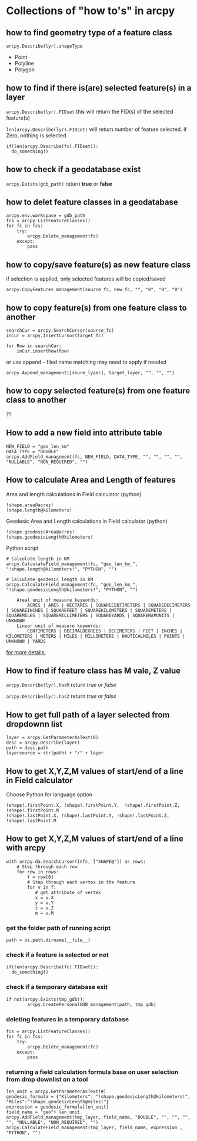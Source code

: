 # Collections of "how to's" in arcpy

## how to find geometry type of a feature class
```arcpy.Describe(lyr).shapeType```
 - Point
 - Polyline
 - Polygon

## how to find if there is(are) selected feature(s) in a layer
```arcpy.Describe(lyr).FIDset``` this will return the FID(s) of the selected feature(s)

```len(arcpy.Describe(lyr).FIDset)``` will return number of feature selected. if Zero, nothing is selected

```
if(len(arcpy.Describe(fc).FIDset)):
  do_something()
```

## how to check if a geodatabase exist
```arcpy.Exists(gdb_path)``` return __true__ or __false__

## how to delet feature classes in a geodatabase
```
arcpy.env.workspace = gdb_path
fcs = arcpy.ListFeatureClasses()
for fc in fcs:
    try:
        arcpy.Delete_management(fc)
    except:
        pass
```

## how to copy/save feature(s) as new feature class
if selection is applied, only selected features will be copied/saved
```
arcpy.CopyFeatures_management(source_fc, new_fc, "", "0", "0", "0")
```

## how to copy feature(s) from one feature class to another
```
searchCur = arcpy.SearchCursor(source_fc)
inCur = arcpy.InsertCursor(target_fc)

for Row in searchCur:
    inCur.insertRow(Row)
```
or use append - filed name matching may need to apply if needed
```
arcpy.Append_management([soure_lyaer], target_layer, "", "", "")
```
## how to copy selected feature(s) from one feature class to another
??
## How to add a new field into attribute table
```
NEW_FIELD = "geo_len_km"
DATA_TYPE = "DOUBLE"
arcpy.AddField_management(fc, NEW_FIELD, DATA_TYPE, "", "", "", "", "NULLABLE", "NON_REQUIRED", "")
```

## How to calculate Area and Length of features

Area and length calculations in Field calculator (python)  
```
!shape.area@acres!
!shape.length@kilometers!
```

Geodesic Area and Length calculations in Field calculator (python)
```
!shape.geodesicArea@acres!
!shape.geodesicLength@kilometers!
```

Python script
```
# Calculate length in KM
arcpy.CalculateField_management(fc, "geo_len_km_", "!shape.length@kilometers!", "PYTHON", "")

# Calculate geodesic length in KM
arcpy.CalculateField_management(fc, "geo_len_km_", "!shape.geodesicLength@kilometers!", "PYTHON", "")
```
```
    Areal unit of measure keywords:
        ACRES | ARES | HECTARES | SQUARECENTIMETERS | SQUAREDECIMETERS | SQUAREINCHES | SQUAREFEET | SQUAREKILOMETERS | SQUAREMETERS | SQUAREMILES | SQUAREMILLIMETERS | SQUAREYARDS | SQUAREMAPUNITS | UNKNOWN
    Linear unit of measure keywords:
        CENTIMETERS | DECIMALDEGREES | DECIMETERS | FEET | INCHES | KILOMETERS | METERS | MILES | MILLIMETERS | NAUTICALMILES | POINTS | UNKNOWN | YARDS
```
[for more details:](https://desktop.arcgis.com/en/arcmap/10.3/manage-data/tables/calculate-field-examples.htm#ESRI_SECTION1_11EAB368A53B4D1C9618A58A1B09F9D0)

## How to find if feature class has M vale, Z value
```arcpy.Describe(lyr).hasM``` return *true* or *false*

```arcpy.Describe(lyr).hasZ``` return *true* or *false*

## How to get full path of a layer selected from dropdownn list
```
layer = arcpy.GetParameterAsText(0)
desc = arcpy.Describe(layer)
path = desc.path
layersource = str(path) + "/" + layer
```
## How to get X,Y,Z,M values of start/end of a line in Field calculator
Choose Python for language option
```
!shape!.firstPoint.X, !shape!.firstPoint.Y,  !shape!.firstPoint.Z, !shape!.firstPoint.M
!shape!.lastPoint.X, !shape!.lastPoint.Y, !shape!.lastPoint.Z, !shape!.lastPoint.M
```

## How to get X,Y,Z,M values of start/end of a line with arcpy
```
with arcpy.da.SearchCursor(infc, ["SHAPE@"]) as rows:
    # Step through each row
    for row in rows:
        f = row[0]
        # Step through each vertex in the feature
        for v in f:
           # get attribute of vertex
           x = v.X
           y = v.Y
           z = v.Z
           m = v.M 
```

### get the folder path of running script
```
path = os.path.dirname(__file__)
```

### check if a feature is selected or not
```
if(len(arcpy.Describe(fc).FIDset)):
  do_something()
```

### check if a temporary database exit
```
if not(arcpy.Exists(tmp_gdb)):
        arcpy.CreatePersonalGDB_management(path, tmp_gdb)
```

### deleting features in a temporary database
```
fcs = arcpy.ListFeatureClasses()
for fc in fcs:
    try:
        arcpy.Delete_management(fc)
    except:
        pass
```

### returning a field calculation formula base on user selection from drop downlist on a tool
```
len_unit = arcpy.GetParameterAsText(#)
geodesic_formula = {"Kilometers": "!shape.geodesicLength@kilometers!", "Miles":"!shape.geodesicLength@miles!"}
expression = geodesic_formula[len_unit]
field_name = "geo"+ len_unit
arcpy.AddField_management(tmp_layer, field_name, "DOUBLE", "", "", "", "", "NULLABLE", "NON_REQUIRED", "")
arcpy.CalculateField_management(tmp_layer, field_name, expression , "PYTHON", "")
```
